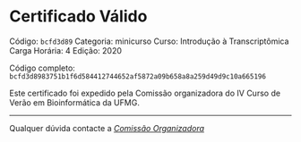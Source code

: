 # Certificado Válido

Código: `bcfd3d89`
Categoria: minicurso
Curso: Introdução à Transcriptômica
Carga Horária: 4
Edição: 2020


Código completo: `bcfd3d8983751b1f6d584412744652af5872a09b658a8a259d49d9c10a665196`


Este certificado foi expedido pela Comissão organizadora do IV Curso de Verão em Bioinformática da UFMG.

----

Qualquer dúvida contacte a [_Comissão Organizadora_](<mailto:cursobioinfoufmg@gmail.com$subject=[Certificados]>)

